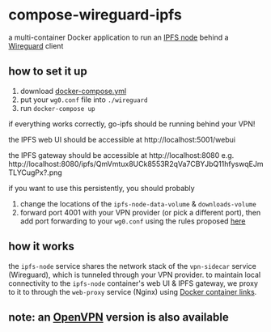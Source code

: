 # compose-wireguard-ipfs

a multi-container Docker application to run an [IPFS node](https://hub.docker.com/r/linuxserver/ipfs) behind a [Wireguard](https://hub.docker.com/r/linuxserver/wireguard) client

## how to set it up

1. download [docker-compose.yml](/docker-compose.yml)
1. put your `wg0.conf` file into `./wireguard`
1. run `docker-compose up`

if everything works correctly, go-ipfs should be running behind your VPN!

the IPFS web UI should be accessible at http://localhost:5001/webui

the IPFS gateway should be accessible at http://localhost:8080 e.g. http://localhost:8080/ipfs/QmVmtux8UCk8553R2qVa7CBYJbQ11hfyswqEJmTLYCugPx?.png

if you want to use this persistently, you should probably
1. change the locations of the `ipfs-node-data-volume` & `downloads-volume`
1. forward port 4001 with your VPN provider (or pick a different port), then add port forwarding to your `wg0.conf` using the rules proposed [here](https://github.com/linuxserver/docker-wireguard/issues/58#issuecomment-723702782)

## how it works

the `ipfs-node` service shares the network stack of the `vpn-sidecar` service (Wireguard), which is tunneled through your VPN provider. to maintain local connectivity to the `ipfs-node` container's web UI & IPFS gateway, we proxy to it to through the `web-proxy` service (Nginx) using [Docker container links](https://docs.docker.com/network/links/).

## note: an [OpenVPN](https://github.com/master-hax/compose-openvpn-ipfs) version is also available
